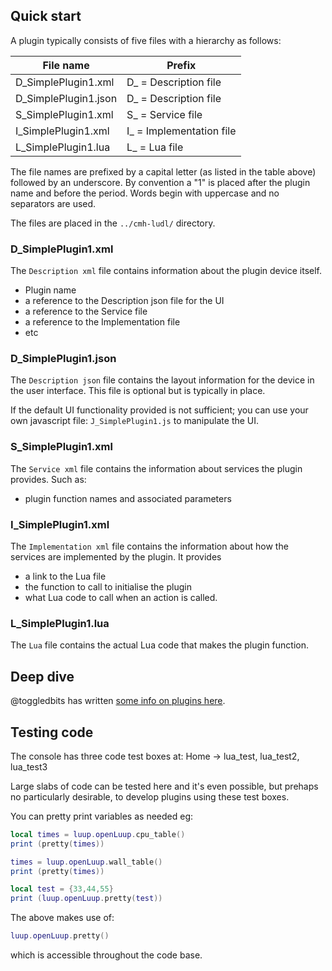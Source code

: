 ## Quick start
A plugin typically consists of five files with a hierarchy as follows:

|File name|Prefix|
|---|---|
|D_SimplePlugin1.xml|D_ = Description file|
|D_SimplePlugin1.json|D_ = Description file|
|S_SimplePlugin1.xml|S_ = Service file|
|I_SimplePlugin1.xml|I_ = Implementation file|
|L_SimplePlugin1.lua|L_ = Lua file|

The file names are prefixed by a capital letter (as listed in the table above) followed by an underscore. By convention a "1" is placed after the plugin name and before the period. Words begin with uppercase and no separators are used.

The files are placed in the `../cmh-ludl/` directory.

### D_SimplePlugin1.xml
The `Description xml` file contains information about the plugin device itself.
- Plugin name
- a reference to the Description json file for the UI
- a reference to the Service file
- a reference to the Implementation file
- etc

### D_SimplePlugin1.json
The `Description json` file contains the layout information for the device in the user interface. This file is optional but is typically in place.

If the default UI functionality provided is not sufficient; you can use your own javascript file: `J_SimplePlugin1.js` to manipulate the UI.

### S_SimplePlugin1.xml
The `Service xml` file contains the information about services the plugin provides. Such as:
- plugin function names and associated parameters

### I_SimplePlugin1.xml
The `Implementation xml` file contains the information about how the services are implemented by the plugin. It provides
- a link to the Lua file
- the function to call to initialise the plugin
- what Lua code to call when an action is called.

### L_SimplePlugin1.lua
The `Lua` file contains the actual Lua code that makes the plugin function.

## Deep dive
@toggledbits has written [some info on plugins here](https://github.com/toggledbits/PluginTools).

## Testing code
The console has three code test boxes at:
Home -> lua_test, lua_test2, lua_test3

Large slabs of code can be tested here and it's even possible, but prehaps no particularly desirable, to develop plugins using these test boxes.

You can pretty print variables as needed eg:

```lua
local times = luup.openLuup.cpu_table()
print (pretty(times))

times = luup.openLuup.wall_table()
print (pretty(times))

local test = {33,44,55}
print (luup.openLuup.pretty(test))
```

The above makes use of:
```lua
luup.openLuup.pretty()
```
which is accessible throughout the code base.

